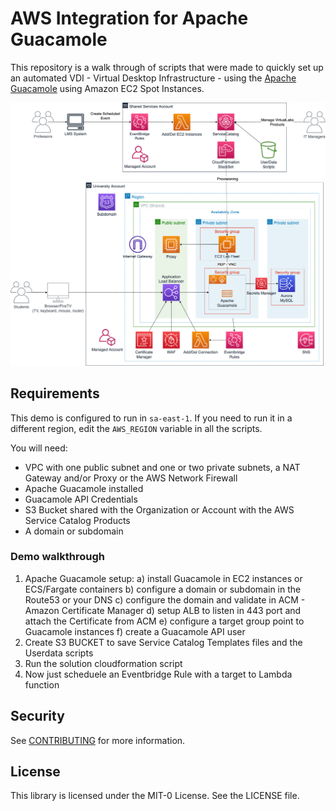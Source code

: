 # AWS Integration for Apache Guacamole

This repository is a walk through of scripts that were made to quickly set up an automated VDI - Virtual Desktop Infrastructure - using the [Apache Guacamole](https://guacamole.apache.org/) using Amazon EC2 Spot Instances.

<p align="center">
<img src="/images/EAD-FireTV-blogpost.png" width="550">
</p>

## Requirements

This demo is configured to run in `sa-east-1`. If you need to run it in a different region, edit the `AWS_REGION` variable in all the scripts.

You will need:

- VPC with one public subnet and one or two private subnets, a NAT Gateway and/or Proxy or the AWS Network Firewall
- Apache Guacamole installed
- Guacamole API Credentials
- S3 Bucket shared with the Organization or Account with the AWS Service Catalog Products
- A domain or subdomain

### Demo walkthrough

1. Apache Guacamole setup:
  a) install Guacamole in EC2 instances or ECS/Fargate containers
  b) configure a domain or subdomain in the Route53 or your DNS 
  c) configure the domain and validate in ACM - Amazon Certificate Manager
  d) setup ALB to listen in 443 port and attach the Certificate from ACM
  e) configure a target group point to Guacamole instances
  f) create a Guacamole API user 
2. Create S3 BUCKET to save Service Catalog Templates files and the Userdata scripts
3. Run the solution cloudformation script
4. Now just scheduele an Eventbridge Rule with a target to Lambda function


## Security

See [CONTRIBUTING](CONTRIBUTING.md#security-issue-notifications) for more information.

## License

This library is licensed under the MIT-0 License. See the LICENSE file.
